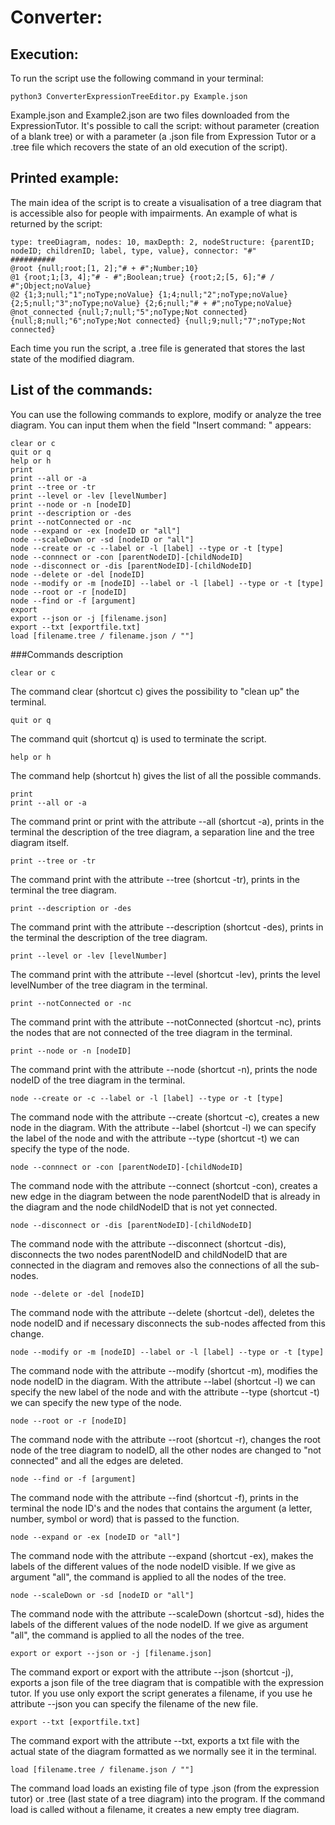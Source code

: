 # Converter:
## Execution:
To run the script use the following command in your terminal:
```
python3 ConverterExpressionTreeEditor.py Example.json
```
Example.json and Example2.json are two files downloaded from the ExpressionTutor.
It's possible to call the script: without parameter (creation of a blank tree) or with a parameter (a .json file from 
Expression Tutor or a .tree file which recovers the state of an old execution of the script).

## Printed example:
The main idea of the script is to create a visualisation of a tree diagram that is accessible also for people with
impairments. An example of what is returned by the script:
```
type: treeDiagram, nodes: 10, maxDepth: 2, nodeStructure: {parentID; nodeID; childrenID; label, type, value}, connector: "#"
##########
@root {null;root;[1, 2];"# + #";Number;10}
@1 {root;1;[3, 4];"# - #";Boolean;true} {root;2;[5, 6];"# / #";Object;noValue}
@2 {1;3;null;"1";noType;noValue} {1;4;null;"2";noType;noValue} {2;5;null;"3";noType;noValue} {2;6;null;"# + #";noType;noValue}
@not_connected {null;7;null;"5";noType;Not connected} {null;8;null;"6";noType;Not connected} {null;9;null;"7";noType;Not connected}
```
Each time you run the script, a .tree file is generated that stores the last state of the modified diagram.

## List of the commands:
You can use the following commands to explore, modify or analyze the tree diagram. You can input them when the field 
"Insert command: " appears:
```
clear or c
quit or q
help or h
print
print --all or -a
print --tree or -tr
print --level or -lev [levelNumber]
print --node or -n [nodeID]
print --description or -des
print --notConnected or -nc
node --expand or -ex [nodeID or "all"]
node --scaleDown or -sd [nodeID or "all"]
node --create or -c --label or -l [label] --type or -t [type]
node --connnect or -con [parentNodeID]-[childNodeID]
node --disconnect or -dis [parentNodeID]-[childNodeID]
node --delete or -del [nodeID]
node --modify or -m [nodeID] --label or -l [label] --type or -t [type]
node --root or -r [nodeID]
node --find or -f [argument]
export
export --json or -j [filename.json]
export --txt [exportfile.txt]
load [filename.tree / filename.json / ""]
```

###Commands description

```
clear or c
```
The command clear (shortcut c) gives the possibility to "clean up" the terminal.

```
quit or q
`````
The command quit (shortcut q) is used to terminate the script.

```
help or h
```
The command help (shortcut h) gives the list of all the possible commands.

```
print
print --all or -a
````
The command print or print with the attribute --all (shortcut -a), prints in the terminal the description of the tree diagram, a separation line and the tree diagram itself.

```
print --tree or -tr
```
The command print with the attribute --tree (shortcut -tr), prints in the terminal the tree diagram.

```
print --description or -des
````
The command print with the attribute --description (shortcut -des), prints in the terminal the description of the tree diagram.

```
print --level or -lev [levelNumber]
```
The command print with the attribute --level (shortcut -lev), prints the level levelNumber of the tree diagram in the terminal.

```
print --notConnected or -nc
````
The command print with the attribute --notConnected (shortcut -nc), prints the nodes that are not connected of the tree diagram in the terminal.

```
print --node or -n [nodeID]
```
The command print with the attribute --node (shortcut -n), prints the node nodeID of the tree diagram in the terminal.

```
node --create or -c --label or -l [label] --type or -t [type]
````
The command node with the attribute --create (shortcut -c), creates a new node in the diagram. With the attribute --label (shortcut -l) we can specify the label of the node and with the attribute --type (shortcut -t) we can specify the type of the node.

```
node --connnect or -con [parentNodeID]-[childNodeID]
```
The command node with the attribute --connect (shortcut -con), creates a new edge in the diagram between the node parentNodeID that is already in the diagram and the node childNodeID that is not yet connected.

```
node --disconnect or -dis [parentNodeID]-[childNodeID]
````
The command node with the attribute --disconnect (shortcut -dis), disconnects the two nodes parentNodeID and childNodeID that are connected in the diagram and removes also the connections of all the sub-nodes.

```
node --delete or -del [nodeID]
```
The command node with the attribute --delete (shortcut -del), deletes the node nodeID and if necessary disconnects the sub-nodes affected from this change.

```
node --modify or -m [nodeID] --label or -l [label] --type or -t [type]
```
The command node with the attribute --modify (shortcut -m), modifies the node nodeID in the diagram. With the attribute --label (shortcut -l) we can specify the new label of the node and with the attribute --type (shortcut -t) we can specify the new type of the node.

```
node --root or -r [nodeID]
```
The command node with the attribute --root (shortcut -r), changes the root node of the tree diagram to nodeID, all the other nodes are changed to "not connected" and all the edges are deleted.

```
node --find or -f [argument]
```
The command node with the attribute --find (shortcut -f), prints in the terminal the node ID's and the nodes that contains the argument (a letter, number, symbol or word) that is passed to the function.

```
node --expand or -ex [nodeID or "all"]
````
The command node with the attribute --expand (shortcut -ex), makes the labels of the different values of the node nodeID visible. If we give as argument "all", the command is applied to all the nodes of the tree.

```
node --scaleDown or -sd [nodeID or "all"]
```
The command node with the attribute --scaleDown (shortcut -sd), hides the labels of the different values of the node nodeID. If we give as argument "all", the command is applied to all the nodes of the tree.

```
export or export --json or -j [filename.json]
````
The command export or export with the attribute --json (shortcut -j), exports a json file of the tree diagram that is compatible with the expression tutor. If you use only export the script generates a filename, if you use he attribute --json you can specify the filename of the new file.

```
export --txt [exportfile.txt]
```
The command export with the attribute --txt, exports a txt file with the actual state of the diagram formatted as we normally see it in the terminal.

```
load [filename.tree / filename.json / ""]
```
The command load loads an existing file of type .json (from the expression tutor) or .tree (last state of a tree diagram) into the program. If the command load is called without a filename, it creates a new empty tree diagram.